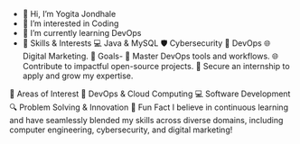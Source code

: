 - 👋 Hi, I’m Yogita Jondhale
- 👀 I’m interested in Coding 
- 🌱 I’m currently learning DevOps
- 🔧 Skills & Interests
          💻 Java & MySQL
          🛡️ Cybersecurity
          🚀 DevOps
          🌐 Digital Marketing.
🌟 Goals-
          🌟 Master DevOps tools and workflows.
          🌐 Contribute to impactful open-source projects.
          💼 Secure an internship to apply and grow my expertise.
          
🌟 Areas of Interest
          🚀 DevOps & Cloud Computing
          💻 Software Development
          🔍 Problem Solving & Innovation
  🌟 Fun Fact
          I believe in continuous learning and have seamlessly blended my skills across diverse domains, including computer engineering, cybersecurity, and digital marketing!
<!---
yogitarj/yogitarj is a ✨ special ✨ repository because its `README.md` (this file) appears on your GitHub profile.
You can click the Preview link to take a look at your changes.
--->
